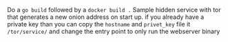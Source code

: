 Do a `go build` followed by a `docker build .`
Sample hidden service with tor that generates a new onion address on start up. if you already have a private key than you can copy the `hostname` and `privet_key` file it `/tor/service/` and change the entry point to only run the webserver binary
